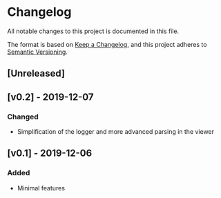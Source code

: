 # Changelog
All notable changes to this project is documented in this file.

The format is based on [Keep a Changelog](https://keepachangelog.com/en/1.0.0/),
and this project adheres to [Semantic Versioning](https://semver.org/spec/v2.0.0.html).

## [Unreleased]

## [v0.2] - 2019-12-07
### Changed
- Simplification of the logger and more advanced parsing in the viewer

## [v0.1] - 2019-12-06
### Added
- Minimal features
